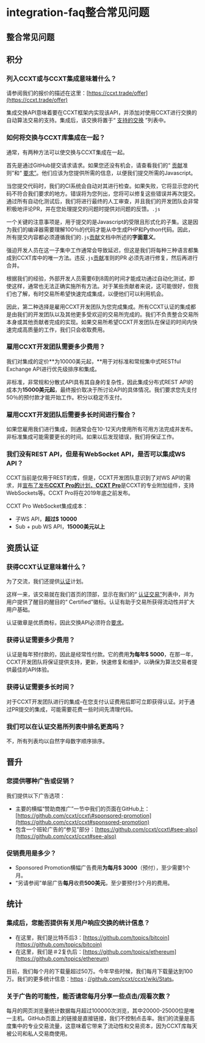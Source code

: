 # integration-faq整合常见问题

## 整合常见问题

## 积分 <a id="integration"></a>

### 列入CCXT或与CCXT集成意味着什么？ <a id="what-does-it-mean-to-get-listed-or-integrated-with-ccxt"></a>

请参阅我们的报价的描述在这里：[https://ccxt.trade/offer](https://ccxt.trade/offer)

集成交换API意味着要在CCXT框架内实现该API，并添加对使用CCXT进行交换的自动算法交易的支持。集成后，该交换将置于“ [支持的交换](https://github.com/ccxt/ccxt#supported-cryptocurrency-exchange-markets) ”列表中。

### 如何将交换与CCXT库集成在一起？ <a id="how-to-integrate-an-exchange-with-the-ccxt-library"></a>

通常，有两种方法可以使交换与CCXT集成在一起。

首先是通过GitHub提交请求请求。如果您还没有机会，请查看我们的“ [贡献](https://github.com/ccxt/ccxt/blob/master/CONTRIBUTING.md)准则”和“ [要求”](https://github.com/ccxt/ccxt/wiki/Requirements)。他们应该为您提供所需的信息，以便我们提交所需的Javascript。

当您提交代码时，我们的CI系统会自动对其进行检查。如果失败，它将显示您的代码不符合我们要求的地方。错误将为您列出，您将可以修复这些错误并再次提交。通过所有自动化测试后，我们将进行最终的人工审查，并且我们的开发团队会非常积极地评论PR，并在您处理提交的问题时提供对问题的反馈。`.js`

一个关键的注意事项是，用于提交的是Javascript的受限且形式化的子集。这是因为我们的编译器需要理解100％的代码才能从中生成PHP和Python代码。因此，所有提交内容都必须遵循我们的`.js`[贡献](https://github.com/ccxt/ccxt/blob/master/CONTRIBUTING.md)文档中所述的**字面意义**。

强迫开发人员在这一子集中工作通常会导致延迟，但这是我们将每种三种语言都集成到CCXT库中的唯一方法。违反`.js`[贡献](https://github.com/ccxt/ccxt/blob/master/CONTRIBUTING.md)准则的PR 必须先进行修复，然后再进行合并。

根据我们的经验，外部开发人员需要6到8周的时间才能成功通过自动化测试，即使这样，通常也无法正确实施所有方法。对于某些贡献者来说，这可能很好，但我们也了解，有时交易所希望快速完成集成，以便他们可以利用机会。

因此，第二种选择是雇用CCXT开发团队为您完成集成。所有CCXT认证的集成都是由我们的开发团队以及其他更多受欢迎的交易所完成的。我们不负责整合交易所本身或其他贡献者完成的实现。如果交易所希望CCXT开发团队在保证的时间内快速完成高质量的工作，我们只会收取费用。

### 雇用CCXT开发团队需要多少费用？ <a id="how-much-does-it-cost-to-hire-the-ccxt-dev-team"></a>

我们对集成的定价**为10000美元起，**用于对标准和常规集中式RESTful Exchange API进行优先级排序和集成。

非标准，非常规和分散式API具有其自身的复杂性，因此集成分布式REST API的成本为**15000美元起**，最终报价取决于所讨论API的具体情况。我们要求您先支付50％的预付款才能开始工作。积分以稳定币支付。

### 雇用CCXT开发团队后需要多长时间进行整合？ <a id="how-long-does-it-take-to-get-integrated-after-hiring-the-ccxt-dev-team"></a>

如果您雇用我们进行集成，则通常会在10-12天内使用所有可用方法完成并发布。非标准集成可能需要更长的时间。如果以后发现错误，我们将保证工作。

### 我们没有REST API，但是有WebSocket API，是否可以集成WS API？ <a id="we-dont-have-a-rest-api-but-we-have-a-websocket-api-is-it-possible-to-integrate-a-ws-api"></a>

CCXT当前是仅用于REST的库，但是，CCXT开发团队意识到了对WS API的需求，并[宣布了发布**CCXT Pro的**](https://github.com/ccxt/ccxt/issues/56#issuecomment-507290536)[计划，](https://github.com/ccxt/ccxt/issues/56#issuecomment-507290536)[**CCXT Pro**](https://github.com/ccxt/ccxt/issues/56#issuecomment-507290536)是CCXT的专业附加组件，支持WebSockets等。CCXT Pro将在2019年底之前发布。

CCXT Pro WebSocket集成成本：

* 子WS API，**超过$ 10000**
* Sub + pub WS API，**15000美元以上**

## 资质认证 <a id="certification"></a>

### 获得CCXT认证意味着什么？ <a id="what-does-it-mean-to-get-certified-with-ccxt"></a>

为了交流，我们还提供[认证](https://github.com/ccxt/ccxt/wiki/Certification)计划。

这样一来，该交易就在我们首页的顶部，显示在我们的“ [认证交易”](https://github.com/ccxt/ccxt#certified-cryptocurrency-exchanges)列表中，并为用户提供了醒目的醒目的“ Certified”徽标。认证有助于交易所获得流动性并扩大用户基础。

认证徽章是优质商标，因此交换API必须符合[要求](https://github.com/ccxt/ccxt/wiki/Requirements)。

### 获得认证需要多少费用？ <a id="how-much-does-it-cost-to-be-certified"></a>

认证是每年预付款的，因此是经常性付款。它的费用**为每年$ 5000**，在那一年，CCXT开发团队将保证提供支持，更新，快速修复和维护，以确保为算法交易者提供最佳的API体验。

### 获得认证需要多长时间？ <a id="how-long-does-it-take-to-get-certified"></a>

对于CCXT开发团队进行的集成–在您支付认证费用后即可立即获得认证。对于通过PR提交的集成，可能需要花费一些时间先清理代码。

### 我们可以在认证交易所列表中排名更高吗？ <a id="can-we-get-higher-in-the-list-of-certified-exchanges"></a>

不，所有列表均以自然字母数字顺序排序。

## 晋升 <a id="promotion"></a>

### 您提供哪种广告或促销？ <a id="what-kinds-of-advertisement-or-promotion-do-you-offer"></a>

我们提供以下广告选项：

* 主要的横幅“赞助商推广”一节中我们的页面在GitHub上：[https://github.com/ccxt/ccxt\#sponsored-promotion](https://github.com/ccxt/ccxt#sponsored-promotion)
* 包含一个班轮广告的“参见”部分：[https://github.com/ccxt/ccxt\#see-also](https://github.com/ccxt/ccxt#see-also)

### 促销费用是多少？ <a id="how-much-does-promotion-cost"></a>

* Sponsored Promotion横幅广告费用**为每月$ 3000**（预付），至少需要1个月。
* “另请参阅”单层广告**每月**收费**500美元**，至少要预付3个月的费用。

## 统计 <a id="statistics"></a>

### 集成后，您能否提供有关用户响应交换的统计信息？ <a id="can-you-provide-statistics-on-the-user-response-the-exchange-after-the-integration"></a>

* 在这里，我们是比特币后3：[https://github.com/topics/bitcoin](https://github.com/topics/bitcoin)
* 在这里，我们是＃2复仇后：[https://github.com/topics/ethereum](https://github.com/topics/ethereum)

目前，我们每个月的下载量超过50万。今年早些时候，我们每月下载量达到100万。我们的更多统计信息：[https](https://github.com/ccxt/ccxt/wiki/Stats) : [//github.com/ccxt/ccxt/wiki/Stats](https://github.com/ccxt/ccxt/wiki/Stats)。

### 关于广告的可能性，能否请您每月分享一些点击/观看次数？ <a id="regarding-ads-possibilities-can-you-share-some-numbers-of-clicks-views-monthly-for-each-one-please"></a>

每月的网页浏览量统计数据每月超过100000次浏览，其中20000-25000位是唯一主机。GitHub页面上的链接是直接链接，我们不控制点击率。我们的流量是高度集中的专业交易流量，这意味着它带来了流动性和交易资本，因为CCXT库每天被公司和私人交易商使用。

